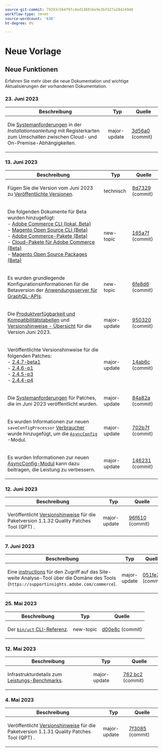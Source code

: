 ```yaml
---
source-git-commit: 79293c564f9fcded146916e9e3bfd27a28424940
workflow-type: tm+mt
source-wordcount: '630'
ht-degree: 0%

---
```

# Neue Vorlage

## Neue Funktionen

Erfahren Sie mehr über die neue Dokumentation und wichtige Aktualisierungen der vorhandenen Dokumentation.

### 23. Juni 2023

<table style="table-layout:auto;">
  <thead>
    <tr>
      <th>Beschreibung</th>
      <th>Typ</th>
      <th>Quelle</th>
    </tr>
  </thead>
  <tbody>
    <tr>
      <td><p>Die <a href="https://experienceleague.adobe.com/docs/commerce-operations/installation-guide/system-requirements.html">Systemanforderungen</a> in der <em>Installationsanleitung</em> mit Registerkarten zum Umschalten zwischen Cloud- und On-Premise-Abhängigkeiten.</p>
</td>
      <td>major-update</td>
      <td><a href="https://github.com/AdobeDocs/commerce-operations.en/commit/3d56a01b91a71b1c615a28588e726f0b9e58abb0">3d56a0</a> (commit)</td>
    </tr>
  </tbody>
</table>

### 13. Juni 2023

<table style="table-layout:auto;">
  <thead>
    <tr>
      <th>Beschreibung</th>
      <th>Typ</th>
      <th>Quelle</th>
    </tr>
  </thead>
  <tbody>
    <tr>
      <td><p>Fügen Sie die Version vom Juni 2023 zu <a href="https://experienceleague.adobe.com/docs/commerce-operations/release/versions.html">Veröffentlichte Versionen</a>.</p>
</td>
      <td>technisch</td>
      <td><a href="https://github.com/AdobeDocs/commerce-operations.en/commit/8d7329c2496f4d322a83ec6bcf71ef956f4284c3">8d7329</a> (commit)</td>
    </tr>
    <tr>
      <td><p>Die folgenden Dokumente für Beta wurden hinzugefügt:<br />- <a href="https://experienceleague.adobe.com/docs/commerce-operations/reference/commerce-on-premises-beta.html">Adobe Commerce CLI (lokal, Beta)</a><br />- <a href="https://experienceleague.adobe.com/docs/commerce-operations/reference/magento-open-source-beta.html">Magento Open Source CLI (Beta)</a><br />- <a href="https://experienceleague.adobe.com/docs/commerce-operations/release/packages/adobe-commerce-beta.html">Adobe Commerce-Pakete (Beta)</a><br />- <a href="https://experienceleague.adobe.com/docs/commerce-operations/release/packages/cloud-beta.html">Cloud-Pakete für Adobe Commerce (Beta)</a><br />- <a href="https://experienceleague.adobe.com/docs/commerce-operations/release/packages/magento-open-source-beta.html">Magento Open Source Packages (Beta)</a></p>
</td>
      <td>new-topic</td>
      <td><a href="https://github.com/AdobeDocs/commerce-operations.en/commit/165a7f99fa173b17e436c07dc1fbcf9323478762">165a7f</a> (commit)</td>
    </tr>
    <tr>
      <td><p>Es wurden grundlegende Konfigurationsinformationen für die Betaversion der <a href="https://experienceleague.adobe.com/docs/commerce-operations/performance-best-practices/performance-best-practices/application-server.html">Anwendungsserver für GraphQL-APIs</a>.</p>
</td>
      <td>new-topic</td>
      <td><a href="https://github.com/AdobeDocs/commerce-operations.en/commit/6fe8d69933b7b2260a33b55bb2b12609addd3c90">6fe8d6</a> (commit)</td>
    </tr>
    <tr>
      <td><p>Die <a href="https://experienceleague.adobe.com/docs/commerce-operations/release/product-availability.html">Produktverfügbarkeit und Kompatibilitätstabellen</a> und <a href="https://experienceleague.adobe.com/docs/commerce-operations/release/notes/overview.html">Versionshinweise - Übersicht</a> für die Version Juni 2023.</p>
</td>
      <td>major-update</td>
      <td><a href="https://github.com/AdobeDocs/commerce-operations.en/commit/95032071bca59ad1466aed16033a871d820c40b3">950320</a> (commit)</td>
    </tr>
    <tr>
      <td><p>Veröffentlichte Versionshinweise für die folgenden Patches:<br />- <a href="https://experienceleague.adobe.com/docs/commerce-operations/release/notes/adobe-commerce/2-4-7.html">2.4.7-beta1</a><br />- <a href="https://experienceleague.adobe.com/docs/commerce-operations/release/notes/security-patches/2-4-6-p1.html">2.4.6-p1</a><br />- <a href="https://experienceleague.adobe.com/docs/commerce-operations/release/notes/security-patches/2-4-5-p3.html">2.4.5-p3</a><br />- <a href="https://experienceleague.adobe.com/docs/commerce-operations/release/notes/security-patches/2-4-4-p4.html">2.4.4-p4</a></p>
</td>
      <td>major-update</td>
      <td><a href="https://github.com/AdobeDocs/commerce-operations.en/commit/14ab6c2495ffb2ddd6321cd0fbb317df6fd866b3">14ab6c</a> (commit)</td>
    </tr>
    <tr>
      <td><p>Die <a href="https://experienceleague.adobe.com/docs/commerce-operations/installation-guide/system-requirements.html">Systemanforderungen</a> für Patches, die im Juni 2023 veröffentlicht wurden.</p>
</td>
      <td>major-update</td>
      <td><a href="https://github.com/AdobeDocs/commerce-operations.en/commit/84a82a6806e43a928be7e6743457d8fc9288338e">84a82a</a> (commit)</td>
    </tr>
    <tr>
      <td><p>Es wurden Informationen zur neuen <code class="language-plaintext highlighter-rouge">saveConfigProcessor</code> <a href="https://experienceleague.adobe.com/docs/commerce-operations/configuration-guide/message-queues/consumers.html">Verbraucher</a> wurde hinzugefügt, um die <a href="https://experienceleague.adobe.com/docs/commerce-operations/performance-best-practices/configuration.html#asynchronous-configuration-save"><code class="language-plaintext highlighter-rouge">AsyncConfig</code></a> -Modul.</p>
</td>
      <td>major-update</td>
      <td><a href="https://github.com/AdobeDocs/commerce-operations.en/commit/702b7f73d1bd315528c332418ed3a5f2666c3efc">702b7f</a> (commit)</td>
    </tr>
    <tr>
      <td><p>Es wurden Informationen zur neuen <a href="https://experienceleague.adobe.com/docs/commerce-operations/performance-best-practices/configuration.html#asynchronous-configuration-save">AsyncConfig-Modul</a> kann dazu beitragen, die Leistung zu verbessern.</p>
</td>
      <td>major-update</td>
      <td><a href="https://github.com/AdobeDocs/commerce-operations.en/commit/146231fb1b559e6043b8610da02c2015b2f77d6c">146231</a> (commit)</td>
    </tr>
  </tbody>
</table>

### 12. Juni 2023

<table style="table-layout:auto;">
  <thead>
    <tr>
      <th>Beschreibung</th>
      <th>Typ</th>
      <th>Quelle</th>
    </tr>
  </thead>
  <tbody>
    <tr>
      <td><p>Veröffentlicht <a href="https://experienceleague.adobe.com/docs/commerce-operations/tools/quality-patches-tool/release-notes.html">Versionshinweise</a> für die Paketversion 1.1.32 Quality Patches Tool (QPT) .</p>
</td>
      <td>major-update</td>
      <td><a href="https://github.com/AdobeDocs/commerce-operations.en/commit/96f6107732880601f3788ae73bebef3039aa85c3">96f610</a> (commit)</td>
    </tr>
  </tbody>
</table>

### 7. Juni 2023

<table style="table-layout:auto;">
  <thead>
    <tr>
      <th>Beschreibung</th>
      <th>Typ</th>
      <th>Quelle</th>
    </tr>
  </thead>
  <tbody>
    <tr>
      <td><p>Eine <a href="https://experienceleague.adobe.com/docs/commerce-operations/tools/site-wide-analysis-tool/access.html">instructions</a> für den Zugriff auf das Site-weite Analyse-Tool über die Domäne des Tools (<code class="language-plaintext highlighter-rouge">https://supportinsights.adobe.com/commerce</code>).</p>
</td>
      <td>major-update</td>
      <td><a href="https://github.com/AdobeDocs/commerce-operations.en/commit/051fe7707cef593027bcff93ae39adfc5cf1af3c">051fe7</a> (commit)</td>
    </tr>
  </tbody>
</table><!-- date_group -->

### 25. Mai 2023

<table style="table-layout:auto;">
  <thead>
    <tr>
      <th>Beschreibung</th>
      <th>Typ</th>
      <th>Quelle</th>
    </tr>
  </thead>
  <tbody>
    <tr>
      <td><p>Der <a href="https://experienceleague.adobe.com/docs/commerce-operations/reference/uct.html"><code class="language-plaintext highlighter-rouge">bin/uct</code> CLI-Referenz</a>.</p>
</td>
      <td>new-topic</td>
      <td><a href="https://github.com/AdobeDocs/commerce-operations.en/commit/d00e8cb4ebce9cbda0218ef75f44d2ff0ec45bad">d00e8c</a> (commit)</td>
    </tr>
  </tbody>
</table>

### 12. Mai 2023

<table style="table-layout:auto;">
  <thead>
    <tr>
      <th>Beschreibung</th>
      <th>Typ</th>
      <th>Quelle</th>
    </tr>
  </thead>
  <tbody>
    <tr>
      <td><p>Infrastrukturdetails zum <a href="https://experienceleague.adobe.com/docs/commerce-operations/implementation-playbook/infrastructure/performance/benchmarks.html">Leistungs-Benchmarks</a>.</p>
</td>
      <td>major-update</td>
      <td><a href="https://github.com/AdobeDocs/commerce-operations.en/commit/762bc2b9bdd19d92707525044a4178b6e89e4a3d">762 bc2</a> (commit)</td>
    </tr>
  </tbody>
</table>

### 4. Mai 2023

<table style="table-layout:auto;">
  <thead>
    <tr>
      <th>Beschreibung</th>
      <th>Typ</th>
      <th>Quelle</th>
    </tr>
  </thead>
  <tbody>
    <tr>
      <td><p>Veröffentlicht <a href="https://experienceleague.adobe.com/docs/commerce-operations/tools/quality-patches-tool/release-notes.html">Versionshinweise</a> für die Paketversion 1.1.31 Quality Patches Tool (QPT) .</p>
</td>
      <td>major-update</td>
      <td><a href="https://github.com/AdobeDocs/commerce-operations.en/commit/7f30857b612d027dfce26fac1f947006f28ecfa6">7f3085</a> (commit)</td>
    </tr>
  </tbody>
</table><!-- date_group --><!-- month_group --><!-- year_group -->
